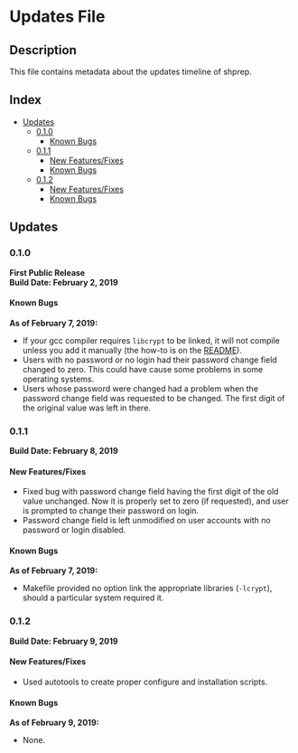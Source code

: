 # Updates File

## Description
This file contains metadata about the updates timeline of shprep.

## Index
- [Updates](https://github.com/BryanMorfe/shprep/blob/master/UPDATES.md#updates)
	- [0.1.0](https://github.com/BryanMorfe/shprep/blob/master/UPDATES.md#010)
		- [Known Bugs](https://github.com/BryanMorfe/shprep/blob/master/UPDATES.md#known-bugs)
	- [0.1.1](https://github.com/BryanMorfe/shprep/blob/master/README.md#011)
		- [New Features/Fixes](https://github.com/BryanMorfe/shprep/blob/master/UPDATES.md#new-featuresfixes)
		- [Known Bugs](https://github.com/BryanMorfe/shprep/blob/master/UPDATES.md#known-bugs2)
	- [0.1.2](https://github.com/BryanMorfe/shprep/blob/master/README.md#012)
		- [New Features/Fixes](https://github.com/BryanMorfe/shprep/blob/master/UPDATES.md#new-featuresfixes2)
		- [Known Bugs](https://github.com/BryanMorfe/shprep/blob/master/UPDATES.md#known-bugs3)

## Updates

### 0.1.0
**First Public Release**  
**Build Date: February 2, 2019**  

#### Known Bugs
**As of February 7, 2019:**  
- If your gcc compiler requires `libcrypt` to be linked, it will not compile unless you add it manually (the how-to is on the [README](https://github.com/BryanMorfe/shprep/blob/master/README.md#installation)).
- Users with no password or no login had their password change field changed to zero. This could have cause some problems in some operating systems.
- Users whose password were changed had a problem when the password change field was requested to be changed. The first digit of the original value was left in there.

### 0.1.1
**Build Date: February 8, 2019**

#### New Features/Fixes
- Fixed bug with password change field having the first digit of the old value unchanged. Now it is properly set to zero (if requested), and user is prompted to change their password on login.
- Password change field is left unmodified on user accounts with no password or login disabled.

#### Known Bugs
**As of February 7, 2019:**  
- Makefile provided no option link the appropriate libraries (`-lcrypt`), should a particular system required it.

### 0.1.2
**Build Date: February 9, 2019**

#### New Features/Fixes
- Used autotools to create proper configure and installation scripts.

#### Known Bugs
**As of February 9, 2019:**  
- None.
